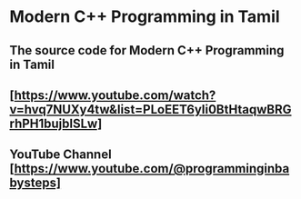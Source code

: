 # Modern C++ Programming in Tamil
## The source code for Modern C++ Programming in Tamil
## [https://www.youtube.com/watch?v=hvq7NUXy4tw&list=PLoEET6yIi0BtHtaqwBRGrhPH1bujblSLw]

## YouTube Channel [https://www.youtube.com/@programminginbabysteps]
